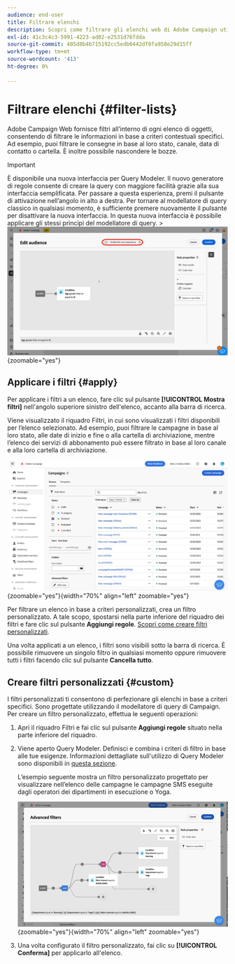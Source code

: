 ```yaml
---
audience: end-user
title: Filtrare elenchi
description: Scopri come filtrare gli elenchi web di Adobe Campaign utilizzando filtri incorporati e personalizzati.
exl-id: 41c3c4c3-5991-4223-ad02-e2531d76fdda
source-git-commit: 485d8b4b715192cc5edb6442df0fa958e29d15ff
workflow-type: tm+mt
source-wordcount: '413'
ht-degree: 0%

---
```


# Filtrare elenchi {#filter-lists}

Adobe Campaign Web fornisce filtri all’interno di ogni elenco di oggetti, consentendo di filtrare le informazioni in base a criteri contestuali specifici. Ad esempio, puoi filtrare le consegne in base al loro stato, canale, data di contatto o cartella. È inoltre possibile nascondere le bozze.

>[!IMPORTANT]
>
>È disponibile una nuova interfaccia per Query Modeler. Il nuovo generatore di regole consente di creare la query con maggiore facilità grazie alla sua interfaccia semplificata. Per passare a questa esperienza, premi il pulsante di attivazione nell’angolo in alto a destra. Per tornare al modellatore di query classico in qualsiasi momento, è sufficiente premere nuovamente il pulsante per disattivare la nuova interfaccia. In questa nuova interfaccia è possibile applicare gli stessi principi del modellatore di query.
>&#x200B;>![Immagine che mostra l&#39;interruttore per la nuova interfaccia del generatore di regole](assets/query-modeler-toggle.png){zoomable="yes"}

## Applicare i filtri {#apply}

Per applicare i filtri a un elenco, fare clic sul pulsante **[!UICONTROL Mostra filtri]** nell&#39;angolo superiore sinistro dell&#39;elenco, accanto alla barra di ricerca.

Viene visualizzato il riquadro Filtri, in cui sono visualizzati i filtri disponibili per l’elenco selezionato. Ad esempio, puoi filtrare le campagne in base al loro stato, alle date di inizio e fine o alla cartella di archiviazione, mentre l’elenco dei servizi di abbonamento può essere filtrato in base al loro canale e alla loro cartella di archiviazione.

![Riquadro Filtri che mostra i filtri disponibili per gli elenchi](assets/filters-pane.png){zoomable="yes"}{width="70%" align="left" zoomable="yes"}

Per filtrare un elenco in base a criteri personalizzati, crea un filtro personalizzato. A tale scopo, spostarsi nella parte inferiore del riquadro dei filtri e fare clic sul pulsante **Aggiungi regole**. [Scopri come creare filtri personalizzati](#custom).

Una volta applicati a un elenco, i filtri sono visibili sotto la barra di ricerca. È possibile rimuovere un singolo filtro in qualsiasi momento oppure rimuovere tutti i filtri facendo clic sul pulsante **Cancella tutto**.

## Creare filtri personalizzati {#custom}

I filtri personalizzati ti consentono di perfezionare gli elenchi in base a criteri specifici. Sono progettate utilizzando il modellatore di query di Campaign. Per creare un filtro personalizzato, effettua le seguenti operazioni:

1. Apri il riquadro Filtri e fai clic sul pulsante **Aggiungi regole** situato nella parte inferiore del riquadro.

1. Viene aperto Query Modeler. Definisci e combina i criteri di filtro in base alle tue esigenze. Informazioni dettagliate sull&#39;utilizzo di Query Modeler sono disponibili in [questa sezione](../query/query-modeler-overview.md).

   L’esempio seguente mostra un filtro personalizzato progettato per visualizzare nell’elenco delle campagne le campagne SMS eseguite dagli operatori dei dipartimenti in esecuzione o Yoga.

   ![Esempio di filtro personalizzato che mostra le campagne SMS filtrate per reparto](assets/filters-sample.png){zoomable="yes"}{width="70%" align="left" zoomable="yes"}

1. Una volta configurato il filtro personalizzato, fai clic su **[!UICONTROL Conferma]** per applicarlo all&#39;elenco.